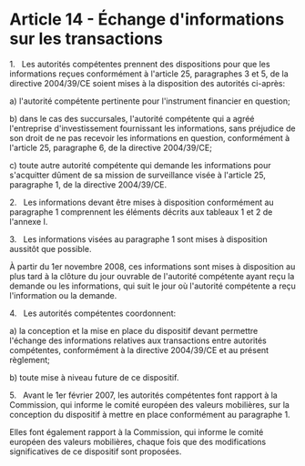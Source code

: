 # Article 14 - Échange d'informations sur les transactions


1.   Les autorités compétentes prennent des dispositions pour que les informations reçues conformément à l'article 25, paragraphes 3 et 5, de la directive 2004/39/CE soient mises à la disposition des autorités ci-après:

a) l'autorité compétente pertinente pour l'instrument financier en question;

b) dans le cas des succursales, l'autorité compétente qui a agréé l'entreprise d'investissement fournissant les informations, sans préjudice de son droit de ne pas recevoir les informations en question, conformément à l'article 25, paragraphe 6, de la directive 2004/39/CE;

c) toute autre autorité compétente qui demande les informations pour s'acquitter dûment de sa mission de surveillance visée à l'article 25, paragraphe 1, de la directive 2004/39/CE.

2.   Les informations devant être mises à disposition conformément au paragraphe 1 comprennent les éléments décrits aux tableaux 1 et 2 de l'annexe I.

3.   Les informations visées au paragraphe 1 sont mises à disposition aussitôt que possible.

À partir du 1er novembre 2008, ces informations sont mises à disposition au plus tard à la clôture du jour ouvrable de l'autorité compétente ayant reçu la demande ou les informations, qui suit le jour où l'autorité compétente a reçu l'information ou la demande.

4.   Les autorités compétentes coordonnent:

a) la conception et la mise en place du dispositif devant permettre l'échange des informations relatives aux transactions entre autorités compétentes, conformément à la directive 2004/39/CE et au présent règlement;

b) toute mise à niveau future de ce dispositif.

5.   Avant le 1er février 2007, les autorités compétentes font rapport à la Commission, qui informe le comité européen des valeurs mobilières, sur la conception du dispositif à mettre en place conformément au paragraphe 1.

Elles font également rapport à la Commission, qui informe le comité européen des valeurs mobilières, chaque fois que des modifications significatives de ce dispositif sont proposées.
